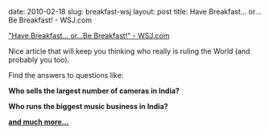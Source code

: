 date: 2010-02-18
slug: breakfast-wsj
layout: post
title: Have Breakfast… or…Be Breakfast! - WSJ.com


<a href="http://online.wsj.com/article/SB126465641868236415.html?mod=WSJ_hp_us_mostpop_read">"Have Breakfast… or…Be Breakfast!" - WSJ.com</a><br/><p>Nice article that will keep you thinking who really is ruling the World (and probably you too).</p>

<p>Find the answers to questions like:</p>

<p><b> Who sells the largest number of cameras in India?</b></p>

<p><b> Who runs the biggest music business in India? </b></p>

<p><a href="http://online.wsj.com/article/SB126465641868236415.html?mod=WSJ_hp_us_mostpop_read" target="_blank"><b>and much more&#8230;</b></a></p>
